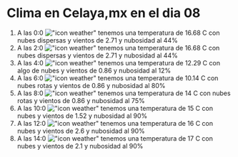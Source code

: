 # Clima en Celaya,mx en el dia 08

1. A las 0:0 !["icon weather"](http://openweathermap.org/img/w/03n.png) tenemos una temperatura de 16.68 C con nubes dispersas y  vientos de 2.71 y nubosidad al 44%
1. A las 2:0 !["icon weather"](http://openweathermap.org/img/w/03n.png) tenemos una temperatura de 16.68 C con nubes dispersas y  vientos de 2.71 y nubosidad al 44%
1. A las 4:0 !["icon weather"](http://openweathermap.org/img/w/02n.png) tenemos una temperatura de 12.29 C con algo de nubes y  vientos de 0.86 y nubosidad al 12%
1. A las 6:0 !["icon weather"](http://openweathermap.org/img/w/04n.png) tenemos una temperatura de 10.14 C con nubes rotas y  vientos de 0.86 y nubosidad al 80%
1. A las 8:0 !["icon weather"](http://openweathermap.org/img/w/04n.png) tenemos una temperatura de 14 C con nubes rotas y  vientos de 0.86 y nubosidad al 75%
1. A las 10:0 !["icon weather"](http://openweathermap.org/img/w/04d.png) tenemos una temperatura de 15 C con nubes y  vientos de 1.52 y nubosidad al 90%
1. A las 12:0 !["icon weather"](http://openweathermap.org/img/w/04d.png) tenemos una temperatura de 16 C con nubes y  vientos de 2.6 y nubosidad al 90%
1. A las 14:0 !["icon weather"](http://openweathermap.org/img/w/04d.png) tenemos una temperatura de 17 C con nubes y  vientos de 2.1 y nubosidad al 90%
